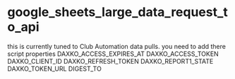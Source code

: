 # google_sheets_large_data_request_to_api
this is currently tuned to Club Automation data pulls.
you need to add there script properties
DAXKO_ACCESS_EXPIRES_AT
DAXKO_ACCESS_TOKEN
DAXKO_CLIENT_ID
DAXKO_REFRESH_TOKEN
DAXKO_REPORT1_STATE
DAXKO_TOKEN_URL
DIGEST_TO
